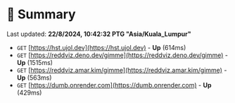 # 📖 Summary
Last updated: **22/8/2024, 10:42:32 PTG "Asia/Kuala_Lumpur"**

- `GET` [https://hst.ujol.dev](https://hst.ujol.dev) - **Up** (614ms)
- `GET` [https://reddviz.deno.dev/gimme](https://reddviz.deno.dev/gimme) - **Up** (1515ms)
- `GET` [https://reddviz.amar.kim/gimme](https://reddviz.amar.kim/gimme) - **Up** (563ms)
- `GET` [https://dumb.onrender.com](https://dumb.onrender.com) - **Up** (429ms)
